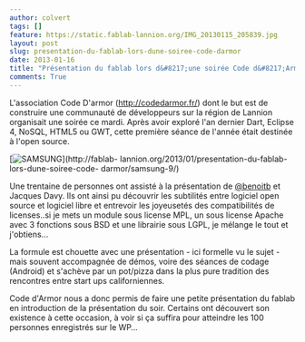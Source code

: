 ```yaml
---
author: colvert
tags: []
feature: https://static.fablab-lannion.org/IMG_20130115_205839.jpg
layout: post
slug: presentation-du-fablab-lors-dune-soiree-code-darmor
date: 2013-01-16
title: "Présentation du fablab lors d&#8217;une soirée Code d&#8217;Armor"
comments: True
---
```

L'association Code D'armor (http://codedarmor.fr/) dont le but est de
construire une communauté de développeurs sur la région de Lannion organisait
une soirée ce mardi. Après avoir exploré l'an dernier Dart, Eclipse 4, NoSQL,
HTML5 ou GWT, cette première séance de l'année était destinée à l'open source.

[![SAMSUNG](https://static.fablab-lannion.org/IMG_20130115_205839-300x225.jpg)](http://fablab-
lannion.org/2013/01/presentation-du-fablab-lors-dune-soiree-code-
darmor/samsung-9/)

Une trentaine de personnes ont assisté à la présentation de
[@benoitb](http://fablab-lannion.org/membres/benoitb/) et Jacques Davy. Ils
ont ainsi pu découvrir les subtilités entre logiciel open source et logiciel
libre et entrevoir les joyeusetés des compatibilités de licenses..si je mets
un module sous license MPL, un sous license Apache avec 3 fonctions sous BSD
et une librairie sous LGPL, je mélange le tout et j'obtiens…

La formule est chouette avec une présentation - ici formelle vu le sujet -
mais souvent accompagnée de démos, voire des séances de codage (Android) et
s'achève par un pot/pizza dans la plus pure tradition des rencontres entre
start ups californiennes.

Code d'Armor nous a donc permis de faire une petite présentation du fablab en
introduction de la présentation du soir. Certains ont découvert son existence
à cette occasion, à voir si ça suffira pour atteindre les 100 personnes
enregistrés sur le WP…


